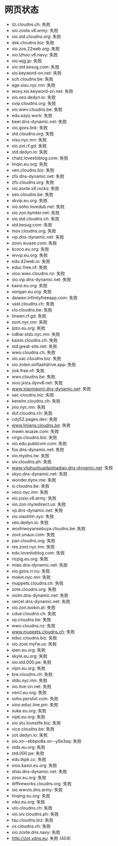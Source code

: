 # 网页状态
- lzi.cloudns.ch: 失败
- xio.zoxte.v6.army: 失败
- xio.std.cloudns.org: 失败
- dsk.cloudns.biz: 失败
- xio.zos.22web.org: 失败
- xio.lzhoo.v6.navy: 失败
- xio.wjg.jp: 失败
- xio.std.kesug.com: 失败
- xio.keyword-on.net: 失败
- sch.cloudns.be: 失败
- age.xisu.nyc.mn: 失败
- woxy.xio.keyword-on.net: 失败
- xio.xeo.dedyn.io: 失败
- svip.cloudns.org: 失败
- xio.wwv.cloudns.be: 失败
- edu.ezpz.work: 失败
- beer.dns-dynamic.net: 失败
- xio.gzos.link: 失败
- std.cloudns.org: 失败
- xisu.nyc.mn: 失败
- xio.zot.rf.gd: 失败
- std.dedyn.io: 失败
- chatz.lovestoblog.com: 失败
- linqin.eu.org: 失败
- ven.cloudns.biz: 失败
- zfo.dns-dynamic.net: 失败
- zfo.cloudns.org: 失败
- xio.zoxte.v6.rocks: 失败
- sen.cloudns.be: 失败
- skvip.eu.org: 失败
- xio.soho.lovedub.net: 失败
- xio.zon.byinter.net: 失败
- xio.std.cloudns.ch: 失败
- std.kesug.com: 失败
- mov.cloudns.org: 失败
- vip.dns-dynamic.net: 失败
- zoon.wuaze.com: 失败
- kcoco.eu.org: 失败
- wvvp.eu.org: 失败
- edu.42web.io: 失败
- educ.free.nf: 失败
- xioo.wwo.cloudns.nz: 失败
- xio.vip.dns-dynamic.net: 失败
- kaxoi.eu.org: 失败
- xongan.eu.org: 失败
- daiwen.infinityfreeapp.com: 失败
- vast.cloudns.ch: 失败
- clo.cloudns.be: 失败
- linwen.rf.gd: 失败
- zoot.nyc.mn: 失败
- ipzo.eu.org: 失败
- odbar.stdu.nyc.mn: 失败
- kaixin.cloudns.ch: 失败
- std.great-site.net: 失败
- wwo.cloudns.ch: 失败
- xio.sac.cloudns.biz: 失败
- xio.zoten.onflashdrive.app: 失败
- zok.free.nf: 失败
- wwv.cloudns.be: 失败
- xioo.jxios.dynv6.net: 失败
- www.xiaomaomi.dns-dynamic.net: 失败
- sac.cloudns.biz: 失败
- kenelm.cloudns.ch: 失败
- jxio.nyc.mn: 失败
- duf.cloudns.ch: 失败
- cdy52.pages.dev: 失败
- www.liniang.cloudns.be: 失败
- inwen.wuaze.com: 失败
- virgo.cloudns.biz: 失败
- xio.edu.publicvm.com: 失败
- fox.dns-dynamic.net: 失败
- xio.mydns.tw: 失败
- siv.cloudns.ph: 失败
- www.yiluhuohuadaishadian.dns-dynamic.net: 失败
- skyo.dns-dynamic.net: 失败
- wonder.dynx.me: 失败
- si.cloudns.be: 失败
- veco.nyc.mn: 失败
- xio.jxsio.v6.army: 失败
- xio.zon.myredirect.us: 失败
- vp.dns-dynamic.net: 失败
- xio.xiaohhh.xyz: 失败
- xeo.dedyn.io: 失败
- woshiwoyansebuya.cloudns.be: 失败
- zoot.unaux.com: 失败
- pan.cloudns.org: 失败
- res.zoot.nyc.mn: 失败
- edu.lovestoblog.com: 失败
- ricpig.eu.org: 失败
- miao.dns-dynamic.net: 失败
- xio.gzos.rr.nu: 失败
- mokin.nyc.mn: 失败
- muppets.cloudns.ch: 失败
- zote.cloudns.org: 失败
- xiolin.dns-dynamic.net: 失败
- vercel.dns-dynamic.net: 失败
- xio.zon.lookin.at: 失败
- cdue.cloudns.ch: 失败
- vp.cloudns.be: 失败
- wwo.cloudns.nz: 失败
- www.muppets.cloudns.ch: 失败
- educ.cloudns.biz: 失败
- xio.zoot.myfw.us: 失败
- ipen.eu.org: 失败
- skyle.eu.org: 失败
- xio.std.000.pe: 失败
- vipn.eu.org: 失败
- bre.cloudns.ch: 失败
- stdu.nyc.mn: 失败
- xio.live-on.net: 失败
- vercl.eu.org: 失败
- soho.perslist.com: 失败
- xioo.educ.line.pm: 失败
- suke.eu.org: 失败
- vipk.eu.org: 失败
- xio.stu.loveslife.biz: 失败
- vice.cloudns.be: 失败
- zot.dedyn.io: 失败
- xio.xn--ebbpo8a.xn--y9a3aq: 失败
- stds.eu.org: 失败
- std.000.pe: 失败
- edu.tkpk.cc: 失败
- xioo.kaxoi.eu.org: 失败
- shisi.dns-dynamic.net: 失败
- zosx.eu.org: 失败
- diffireworks.cloudns.org: 失败
- xio.wwvio.dns.army: 失败
- linqing.eu.org: 失败
- viko.eu.org: 失败
- uto.cloudns.ch: 失败
- xio.siv.cloudns.ph: 失败
- tau.cloudns.biz: 失败
- vx.cloudns.ch: 失败
- xio.zoxte.dns.navy: 失败
- http://zot.ydns.eu: 失败 (404)
